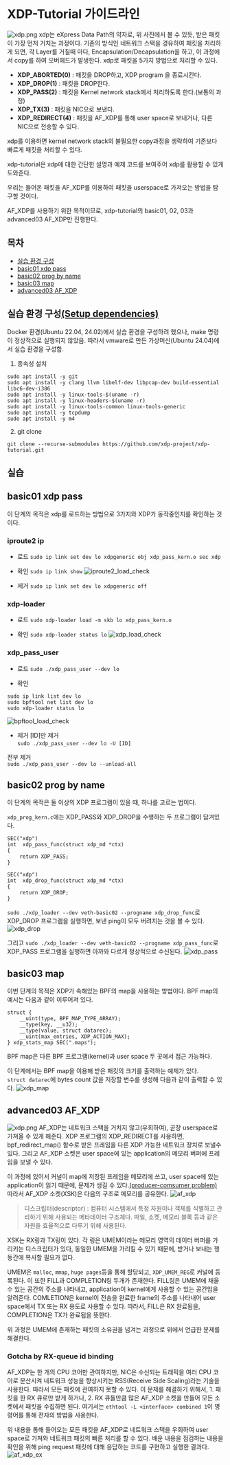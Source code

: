 # XDP-Tutorial 가이드라인

![xdp.png](./img/xdp.png)
xdp는 eXpress Data Path의 약자로, 위 사진에서 볼 수 있듯, 받은 패킷이 가장 먼저 거치는 과정이다.
기존의 방식인 네트워크 스택을 경유하여 패킷을 처리하게 되면, 각 Layer를 거칠때 마다, Encapsulation/Decapsulation을 하고, 이 과정에서 copy를 하여 오버헤드가 발생한다.
xdp로 패킷을 5가지 방법으로 처리할 수 있다.
- **XDP_ABORTED(0)**  : 패킷을 DROP하고, XDP program 을 종료시킨다.
- **XDP_DROP(1)**     : 패킷을 DROP한다.
- **XDP_PASS(2)**     : 패킷을 Kernel network stack에서 처리하도록 한다.(보통의 과정)
- **XDP_TX(3)**       : 패킷을 NIC으로 보낸다.
- **XDP_REDIRECT(4)** : 패킷을 AF_XDP를 통해 user space로 보내거나, 다른 NIC으로 전송할 수 있다.

xdp를 이용하면 kernel network stack의 불필요한 copy과정을 생략하여 기존보다 빠르게 패킷을 처리할 수 있다.

xdp-tutorial은 xdp에 대한 간단한 설명과 예제 코드를 보여주어 xdp를 활용할 수 있게 도와준다.

우리는 들어온 패킷을 AF_XDP를 이용하여 패킷을 userspace로 가져오는 방법을 탐구할 것이다.

AF_XDP를 사용하기 위한 목적이므로, xdp-tutorial의 basic01, 02, 03과 advanced03 AF_XDP만 진행한다.

## 목차
- [실습 환경 구성](#실습-환경-구성setup-dependencies)
- [basic01 xdp pass](#basic01-xdp-pass)
- [basic02 prog by name](#basic02-prog-by-name)
- [basic03 map](#basic03-map)
- [advanced03 AF_XDP](#advanced03-af_xdp)

<!-- # [**XDP-Tutorial**](https://github.com/xdp-project/xdp-tutorial)
   - **설명**: eXpress Data Path의 기본적인 이해를 위한 튜토리얼 및 예제 모음.
   - **특징**: XDP의 동작 및 개발 방법에 대한 이해 촉진.
   - **장단점**:
     - **장점**: XDP 프로그래밍에 대한 학습에 유용한 자원 제공.
     - **단점**: 고급 사용자에게는 부족한 수준일 수 있음.
   - **설치 가이드**: 프로젝트의 GitHub 페이지 또는 문서를 따라 설치. -->

## 실습 환경 구성[\(Setup dependencies\)](https://github.com/xdp-project/xdp-tutorial/blob/master/setup_dependencies.org)
Docker 환경(Ubuntu 22.04, 24.02)에서 실습 환경을 구성하려 했으나, make 명령이 정상적으로 실행되지 않았음.
따라서 vmware로 만든 가상머신(Ubuntu 24.04)에서 실습 환경을 구성함.

1. 종속성 설치
```
sudo apt install -y git
sudo apt install -y clang llvm libelf-dev libpcap-dev build-essential libc6-dev-i386
sudo apt install -y linux-tools-$(uname -r)
sudo apt install -y linux-headers-$(uname -r)
sudo apt install -y linux-tools-common linux-tools-generic
sudo apt install -y tcpdump
sudo apt install -y m4
```

2. git clone
```
git clone --recurse-submodules https://github.com/xdp-project/xdp-tutorial.git
```
## 실습
## basic01 xdp pass
이 단계의 목적은 xdp를 로드하는 방법으로 3가지와 XDP가 동작중인지를 확인하는 것이다.

### iproute2 ip
  - 로드
  `sudo ip link set dev lo xdpgeneric obj xdp_pass_kern.o sec xdp`

  - 확인
  `sudo ip link show`
  ![iproute2_load_check](./img/iproute2_load_check.png)

  - 제거
  `sudo ip link set dev lo xdpgeneric off`

### xdp-loader
  - 로드
  `sudo xdp-loader load -m skb lo xdp_pass_kern.o`

  - 확인
  `sudo xdp-loader status lo`
  ![xdp_load_check](./img/xdp_load_check.png)

### xdp_pass_user
  - 로드
  `sudo ./xdp_pass_user --dev lo`

  - 확인
  ```
  sudo ip link list dev lo
  sudo bpftool net list dev lo
  sudo xdp-loader status lo
  ```
  ![bpftool_load_check](./img/bpftool_load_check.png)

  - 제거
  \[ID\]만 제거  
  `sudo ./xdp_pass_user --dev lo -U [ID]`

  전부 제거  
  `sudo ./xdp_pass_user --dev lo --unload-all`

## basic02 prog by name
이 단계의 목적은 둘 이상의 XDP 프로그램이 있을 때, 하나를 고르는 법이다.

`xdp_prog_kern.c`에는 XDP_PASS와 XDP_DROP을 수행하는 두 프로그램이 담겨있다.
```
SEC("xdp")
int  xdp_pass_func(struct xdp_md *ctx)
{
	return XDP_PASS;
}

SEC("xdp")
int  xdp_drop_func(struct xdp_md *ctx)
{
	return XDP_DROP;
}
```

`sudo ./xdp_loader --dev veth-basic02 --progname xdp_drop_func`로 XDP_DROP 프로그램을 실행하면, 보낸 ping이 모두 버려지는 것을 볼 수 있다.
![xdp_drop](./img/xdp_drop.png)

그리고 `sudo ./xdp_loader --dev veth-basic02 --progname xdp_pass_func`로 XDP_PASS 프로그램을 실행하면 아까와 다르게 정상적으로 수신된다.
![xdp_pass](./img/xdp_pass.png)

## basic03 map
이번 단계의 목적은 XDP가 속해있는 BPF의 map을 사용하는 방법이다.
BPF map의 예시는 다음과 같이 이루어져 있다.
```
struct {
	__uint(type, BPF_MAP_TYPE_ARRAY);
	__type(key, __u32);
	__type(value, struct datarec);
	__uint(max_entries, XDP_ACTION_MAX);
} xdp_stats_map SEC(".maps");
```
BPF map은 다른 BPF 프로그램(kernel)과 user space 두 곳에서 접근 가능하다.

이 단계에서는 BPF map을 이용해 받은 패킷의 크기를 출력하는 예제가 있다.  
`struct datarec`에 bytes count 값을 저장할 변수를 생성해 다음과 같이 출력할 수 있다.
![xdp_map](./img/xdp_map.png)

## advanced03 AF_XDP
![xdp.png](./img/xdp.png)
AF_XDP는 네트워크 스택을 거치지 않고(우회하여), 곧장 userspace로 가져올 수 있게 해준다.
XDP 프로그램의 XDP_REDIRECT를 사용하면, bpf_redirect_map() 함수로 받은 프레임을 다른 XDP 가능한 네트워크 장치로 보낼수 있다.
그리고 AF_XDP 소켓은 user space에 있는 application의 메모리 버퍼에 프레임을 보낼 수 있다.

이 과정에 있어서 커널이 map에 저장된 프레임을 메모리에 쓰고, user space에 있는 application이 읽기 때문에, 문제가 생길 수 있다.[(producer-comsumer problem)](https://fjvbn2003.tistory.com/309)
따라서 AF_XDP 소켓(XSK)은 다음의 구조로 메모리를 공유한다.
![af_xdp](./img/af_xdp.png)
>디스크립터(descriptor) : 컴퓨터 시스템에서 특정 자원이나 객체를 식별하고 관리하기 위해 사용되는 메타데이터 구조체다. 파일, 소켓, 메모리 블록 등과 같은 자원을 효율적으로 다루기 위해 사용된다.

XSK는 RX링과 TX링이 있다. 각 링은 UMEM이라는 메모리 영역의 데이터 버퍼를 가리키는 디스크립터가 있다, 동일한 UMEM을 가리킬 수 있기 때문에, 받거나 보내는 행동간에 복사할 필요가 없다.

UMEM은 `malloc`, `mmap`, `huge pages`등을 통해 할당되고, `XDP_UMEM_REG`로 커널에 등록된다. 이 또한 FILL과 COMPLETION링 두개가 존재한다. FILL링은 UMEM에 채울 수 있는 공간의 주소를 나타내고, application이 kernel에게 사용할 수 있는 공간임을 알려준다. COMLETION은 kernel이 전송을 완료한 frame의 주소를 나타내어 user space에서 TX 또는 RX 용도로 사용할 수 있다. 따라서, FILL은 RX 완료됨을, COMPLETION은 TX가 완료됨을 뜻한다.

위 과정은 UMEM에 존재하는 패킷의 소유권을 넘겨는 과정으로 위에서 언급한 문제를 해결한다.

### Gotcha by RX-queue id binding
AF_XDP는 한 개의 CPU 코어만 관여하지만, NIC은 수신되는 트래픽을 여러 CPU 코어로 분산시켜 네트워크 성능을 향상시키는 RSS(Receive Side Scaling)라는 기술을 사용한다. 따라서 모든 패킷에 관여하지 못할 수 있다.
이 문제를 해결하기 위해서, 1. 패킷을 한 RX 큐로만 받게 하거나, 2. RX 큐들만큼 많은 AF_XDP 소켓을 만들어 모든 소켓에서 패킷을 수집하면 된다.
여기서는 `ethtool -L <interface> combined 1`이 명령어를 통해 전자의 방법을 사용한다.

위 내용을 통해 들어오는 모든 패킷을 AF_XDP로 네트워크 스택을 우회하여 user space로 가져와 네트워크 패킷의 빠른 처리를 할 수 있다.
배운 내용을 점검하는 내용을 확인을 위해 ping request 패킷에 대해 응답하는 코드를 구현하고 실행한 결과다.
![af_xdp_ex](./img/af_xdp_ex.png)